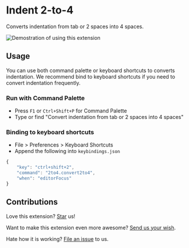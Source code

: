 # Indent 2-to-4
Converts indentation from tab or 2 spaces into 4 spaces.

![Demostration of using this extension](https://raw.githubusercontent.com/compulim/vscode-indent-4to2/master/demo.gif)

## Usage
You can use both command palette or keyboard shortcuts to converts indentation. We recommend bind to keyboard shortcuts if you need to convert indentation frequently.

### Run with Command Palette

* Press `F1` or `Ctrl+Shift+P` for Command Palette
* Type or find "Convert indentation from tab or 2 spaces into 4 spaces"

### Binding to keyboard shortcuts

* File > Preferences > Keyboard Shortcuts
* Append the following into `keybindings.json`

```js
{
    "key": "ctrl+shift+2",
    "command": "2to4.convert2to4",
    "when": "editorFocus"
}
```

## Contributions
Love this extension? [Star](https://github.com/compulim/vscode-4to2/stargazers) us!

Want to make this extension even more awesome? [Send us your wish](https://github.com/compulim/vscode-4to2/issues/new/).

Hate how it is working? [File an issue](https://github.com/compulim/vscode-4to2/issues/new/) to us.
